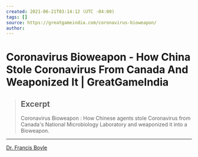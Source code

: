 ```yaml
---
created: 2021-06-21T03:14:12 (UTC -04:00)
tags: []
source: https://greatgameindia.com/coronavirus-bioweapon/
author: 
---
```


# Coronavirus Bioweapon - How China Stole Coronavirus From Canada And Weaponized It | GreatGameIndia

> ## Excerpt
> Coronavirus Bioweapon : How Chinese agents stole Coronavirus from Canada's National Microbiology Laboratory and weaponized it into a Bioweapon.

---
[Dr. Francis Boyle](https://greatgameindia.com/dr-francis-boyle-creator-of-bioweapons-act-says-coronavirus-is-biological-warfare-weapon/)
